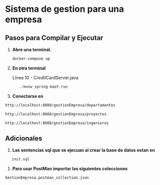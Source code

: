 # Sistema de gestion para una empresa

## Pasos para Compilar y Ejecutar

1. **Abre una terminal.**

   ```sh
   docker-compose up
   ```
3. **En otra terminal**
   
   Linea 10 - CreditCardServer.java

   ```java
      ./mvnw spring-boot:run
   ```

4. **Conectarse en**
```sh
http://localhost:8080/gestionEmpresa/departamentos

http://localhost:8080/gestionEmpresa/proyectos

http://localhost:8080/gestionEmpresa/ingenieros
```

## Adicionales
1. **Las sentencias sql que se ejecuan al crear la base de datos estan en**
```sh
   init.sql
```

1. **Para usar PostMan importar las siguientes colecciones**
```sh
GestionEmpresa.postman_collection.json
```